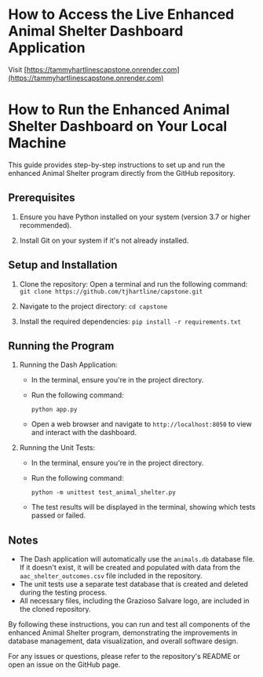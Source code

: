 # How to Access the Live Enhanced Animal Shelter Dashboard Application

Visit [https://tammyhartlinescapstone.onrender.com](https://tammyhartlinescapstone.onrender.com)

# How to Run the Enhanced Animal Shelter Dashboard on Your Local Machine

This guide provides step-by-step instructions to set up and run the enhanced Animal Shelter program directly from the GitHub repository.

## Prerequisites

1. Ensure you have Python installed on your system (version 3.7 or higher recommended).

2. Install Git on your system if it's not already installed.

## Setup and Installation

1. Clone the repository:
   Open a terminal and run the following command:
   `git clone https://github.com/tjhartline/capstone.git`

2. Navigate to the project directory:
   `cd capstone`

3. Install the required dependencies:
   `pip install -r requirements.txt`

## Running the Program

1. Running the Dash Application:
   - In the terminal, ensure you're in the project directory.
   - Run the following command:

     `python app.py`
     
   - Open a web browser and navigate to `http://localhost:8050` to view and interact with the dashboard.

2. Running the Unit Tests:
   - In the terminal, ensure you're in the project directory.
   - Run the following command:

     `python -m unittest test_animal_shelter.py`
     
   - The test results will be displayed in the terminal, showing which tests passed or failed.

## Notes

- The Dash application will automatically use the `animals.db` database file. If it doesn't exist, it will be created and populated with data from the `aac_shelter_outcomes.csv` file included in the repository.
- The unit tests use a separate test database that is created and deleted during the testing process.
- All necessary files, including the Grazioso Salvare logo, are included in the cloned repository.

By following these instructions, you can run and test all components of the enhanced Animal Shelter program, demonstrating the improvements in database management, data visualization, and overall software design.

For any issues or questions, please refer to the repository's README or open an issue on the GitHub page.
